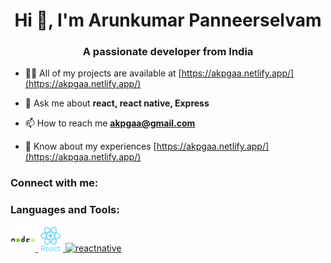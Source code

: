 <h1 align="center">Hi 👋, I'm Arunkumar Panneerselvam</h1>
<h3 align="center">A passionate developer from India</h3>

- 👨‍💻 All of my projects are available at [https://akpgaa.netlify.app/](https://akpgaa.netlify.app/)

- 💬 Ask me about **react, react native, Express**

- 📫 How to reach me **akpgaa@gmail.com**

- 📄 Know about my experiences [https://akpgaa.netlify.app/](https://akpgaa.netlify.app/)

<h3 align="left">Connect with me:</h3>
<p align="left">
</p>

<h3 align="left">Languages and Tools:</h3>
<p align="left"> <a href="https://nodejs.org" target="_blank" rel="noreferrer"> <img src="https://raw.githubusercontent.com/devicons/devicon/master/icons/nodejs/nodejs-original-wordmark.svg" alt="nodejs" width="40" height="40"/> </a> <a href="https://reactjs.org/" target="_blank" rel="noreferrer"> <img src="https://raw.githubusercontent.com/devicons/devicon/master/icons/react/react-original-wordmark.svg" alt="react" width="40" height="40"/> </a> <a href="https://reactnative.dev/" target="_blank" rel="noreferrer"> <img src="https://reactnative.dev/img/header_logo.svg" alt="reactnative" width="40" height="40"/> </a> </p>

